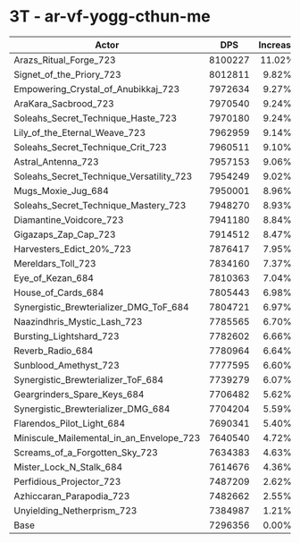 # 3T - ar-vf-yogg-cthun-me
| Actor | DPS | Increase |
|---|:---:|:---:|
|Arazs_Ritual_Forge_723|8100227|11.02%|
|Signet_of_the_Priory_723|8012811|9.82%|
|Empowering_Crystal_of_Anubikkaj_723|7972634|9.27%|
|AraKara_Sacbrood_723|7970540|9.24%|
|Soleahs_Secret_Technique_Haste_723|7970180|9.24%|
|Lily_of_the_Eternal_Weave_723|7962959|9.14%|
|Soleahs_Secret_Technique_Crit_723|7960511|9.10%|
|Astral_Antenna_723|7957153|9.06%|
|Soleahs_Secret_Technique_Versatility_723|7954249|9.02%|
|Mugs_Moxie_Jug_684|7950001|8.96%|
|Soleahs_Secret_Technique_Mastery_723|7948270|8.93%|
|Diamantine_Voidcore_723|7941180|8.84%|
|Gigazaps_Zap_Cap_723|7914512|8.47%|
|Harvesters_Edict_20%_723|7876417|7.95%|
|Mereldars_Toll_723|7834160|7.37%|
|Eye_of_Kezan_684|7810363|7.04%|
|House_of_Cards_684|7805443|6.98%|
|Synergistic_Brewterializer_DMG_ToF_684|7804721|6.97%|
|Naazindhris_Mystic_Lash_723|7785565|6.70%|
|Bursting_Lightshard_723|7782602|6.66%|
|Reverb_Radio_684|7780964|6.64%|
|Sunblood_Amethyst_723|7777595|6.60%|
|Synergistic_Brewterializer_ToF_684|7739279|6.07%|
|Geargrinders_Spare_Keys_684|7706482|5.62%|
|Synergistic_Brewterializer_DMG_684|7704204|5.59%|
|Flarendos_Pilot_Light_684|7690341|5.40%|
|Miniscule_Mailemental_in_an_Envelope_723|7640540|4.72%|
|Screams_of_a_Forgotten_Sky_723|7634383|4.63%|
|Mister_Lock_N_Stalk_684|7614676|4.36%|
|Perfidious_Projector_723|7487209|2.62%|
|Azhiccaran_Parapodia_723|7482662|2.55%|
|Unyielding_Netherprism_723|7384987|1.21%|
|Base|7296356|0.00%|
